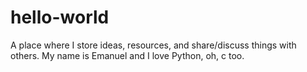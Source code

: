 # hello-world
A place where I store ideas, resources, and share/discuss things with others.
My name is Emanuel and I love Python, oh, c too.
